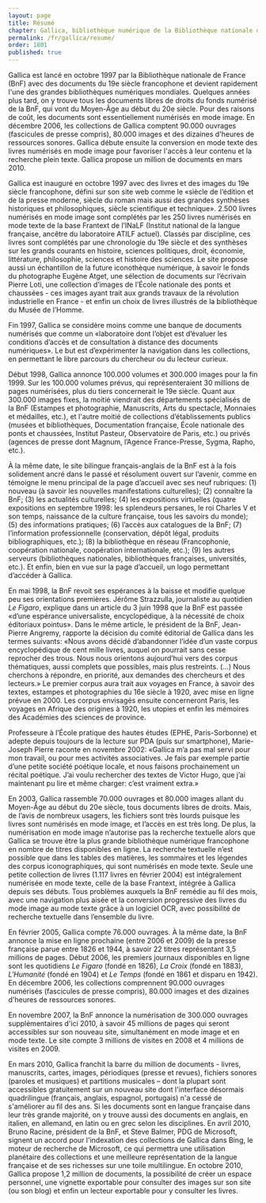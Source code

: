 ```yaml
---
layout: page
title: Résumé
chapter: Gallica, bibliothèque numérique de la Bibliothèque nationale de France
permalink: /fr/gallica/resume/
order: 1801
published: true
---
```

<p>Gallica est lancé en octobre 1997 par la Bibliothèque nationale de France (BnF) avec des documents du 19e siècle francophone et devient rapidement l'une des grandes bibliothèques numériques mondiales. Quelques années plus tard, on y trouve tous les documents libres de droits du fonds numérisé de la BnF, qui vont du Moyen-Âge au début du 20e siècle. Pour des raisons de coût, les documents sont essentiellement numérisés en mode image. En décembre 2006, les collections de Gallica comptent 90.000 ouvrages (fascicules de presse compris), 80.000 images et des dizaines d'heures de ressources sonores. Gallica débute ensuite la conversion en mode texte des livres numérisés en mode image pour favoriser l'accès à leur contenu et la recherche plein texte. Gallica propose un million de documents en mars 2010.</p>

<p>Gallica est inauguré en octobre 1997 avec des livres et des images du 19e siècle francophone, défini sur son site web comme le «siècle de l’édition et de la presse moderne, siècle du roman mais aussi des grandes synthèses historiques et philosophiques, siècle scientifique et technique». 2.500 livres numérisés en mode image sont complétés par les 250 livres numérisés en mode texte de la base Frantext de l’INaLF (Institut national de la langue française, ancêtre du laboratoire ATILF actuel). Classés par discipline, ces livres sont complétés par une chronologie du 19e siècle et des synthèses sur les grands courants en histoire, sciences politiques, droit, économie, littérature, philosophie, sciences et histoire des sciences. Le site propose aussi un échantillon de la future iconothèque numérique, à savoir le fonds du photographe Eugène Atget, une sélection de documents sur l’écrivain Pierre Loti, une collection d’images de l’École nationale des ponts et chaussées - ces images ayant trait aux grands travaux de la révolution industrielle en France - et enfin un choix de livres illustrés de la bibliothèque du Musée de l’Homme.</p>

<p>Fin 1997, Gallica se considère moins comme une banque de documents numérisés que comme un «laboratoire dont l’objet est d’évaluer les conditions d’accès et de consultation à distance des documents numériques». Le but est d’expérimenter la navigation dans les collections, en permettant le libre parcours du chercheur ou du lecteur curieux.</p>

<p>Début 1998, Gallica annonce 100.000 volumes et 300.000 images pour la fin 1999. Sur les 100.000 volumes prévus, qui représenteraient 30 millions de pages numérisées, plus du tiers concernerait le 19e siècle. Quant aux 300.000 images fixes, la moitié viendrait des départements spécialisés de la BnF (Estampes et photographie, Manuscrits, Arts du spectacle, Monnaies et médailles, etc.), et l'autre moitié de collections d’établissements publics (musées et bibliothèques, Documentation française, École nationale des ponts et chaussées, Institut Pasteur, Observatoire de Paris, etc.) ou privés (agences de presse dont Magnum, l’Agence France-Presse, Sygma, Rapho, etc.).</p>

<p>À la même date, le site bilingue français-anglais de la BnF est à la fois solidement ancré dans le passé et résolument ouvert sur l’avenir, comme en témoigne le menu principal de la page d’accueil avec ses neuf rubriques: (1) nouveau (à savoir les nouvelles manifestations culturelles); (2) connaître la BnF; (3) les actualités culturelles; (4) les expositions virtuelles (quatre expositions en septembre 1998: les splendeurs persanes, le roi Charles V et son temps, naissance de la culture française, tous les savoirs du monde); (5) des informations pratiques; (6) l’accès aux catalogues de la BnF; (7) l’information professionnelle (conservation, dépôt légal, produits bibliographiques, etc.); (8) la bibliothèque en réseau (Francophonie, coopération nationale, coopération internationale, etc.); (9) les autres serveurs (bibliothèques nationales, bibliothèques françaises, universités, etc.). Et enfin, bien en vue sur la page d’accueil, un logo permettant d’accéder à Gallica.</p>

<p>En mai 1998, la BnF revoit ses espérances à la baisse et modifie quelque peu ses orientations premières. Jérôme Strazzulla, journaliste au quotidien <em>Le Figaro</em>, explique dans un article du 3 juin 1998 que la BnF est passée «d’une espérance universaliste, encyclopédique, à la nécessité de choix éditoriaux pointus». Dans le même article, le président de la BnF, Jean-Pierre Angremy, rapporte la décision du comité éditorial de Gallica dans les termes suivants: «Nous avons décidé d’abandonner l’idée d’un vaste corpus encyclopédique de cent mille livres, auquel on pourrait sans cesse reprocher des trous. Nous nous orientons aujourd’hui vers des corpus thématiques, aussi complets que possibles, mais plus restreints. (...) Nous cherchons à répondre, en priorité, aux demandes des chercheurs et des lecteurs.» Le premier corpus aura trait aux voyages en France, à savoir des textes, estampes et photographies du 16e siècle à 1920, avec mise en ligne prévue en 2000. Les corpus envisagés ensuite concerneront Paris, les voyages en Afrique des origines à 1920, les utopies et enfin les mémoires des Académies des sciences de province.</p>

<p>Professeure à l’École pratique des hautes études (EPHE, Paris-Sorbonne) et adepte depuis toujours de la lecture sur PDA (puis sur smartphone), Marie-Joseph Pierre raconte en novembre 2002: «Gallica m’a pas mal servi pour mon travail, ou pour mes activités associatives. Je fais par exemple partie d’une petite société poétique locale, et nous faisons prochainement un récital poétique. J’ai voulu rechercher des textes de Victor Hugo, que j’ai maintenant pu lire et même charger: c’est vraiment extra.»</p>

<p>En 2003, Gallica rassemble 70.000 ouvrages et 80.000 images allant du Moyen-Âge au début du 20e siècle, tous documents libres de droits. Mais, de l’avis de nombreux usagers, les fichiers sont très lourds puisque les livres sont numérisés en mode image, et l’accès en est très long. De plus, la numérisation en mode image n’autorise pas la recherche textuelle alors que Gallica se trouve être la plus grande bibliothèque numérique francophone en nombre de titres disponibles en ligne. La recherche textuelle n’est possible que dans les tables des matières, les sommaires et les légendes des corpus iconographiques, qui sont numérisés en mode texte. Seule une petite collection de livres (1.117 livres en février 2004) est intégralement numérisée en mode texte, celle de la base Frantext, intégrée à Gallica depuis ses débuts. Tous problèmes auxquels la BnF remédie au fil des mois, avec une navigation plus aisée et la conversion progressive des livres du mode image au mode texte grâce à un logiciel OCR, avec possibilité de recherche textuelle dans l’ensemble du livre.</p>

<p>En février 2005, Gallica compte 76.000 ouvrages. À la même date, la BnF annonce la mise en ligne prochaine (entre 2006 et 2009) de la presse française parue entre 1826 et 1944, à savoir 22 titres représentant 3,5 millions de pages. Début 2006, les premiers journaux disponibles en ligne sont les quotidiens <em>Le Figaro</em> (fondé en 1826), <em>La Croix</em> (fondé en 1883), <em>L'Humanité</em> (fondé en 1904) et <em>Le Temps</em> (fondé en 1861 et disparu en 1942). En décembre 2006, les collections comprennent 90.000 ouvrages numérisés (fascicules de presse compris), 80.000 images et des dizaines d'heures de ressources sonores.</p>

<p>En novembre 2007, la BnF annonce la numérisation de 300.000 ouvrages supplémentaires d'ici 2010, à savoir 45 millions de pages qui seront accessibles sur son nouveau site, simultanément en mode image et en mode texte. Le site compte 3 millions de visites en 2008 et 4 millions de visites en 2009.</p>

<p>En mars 2010, Gallica franchit la barre du million de documents - livres, manuscrits, cartes, images, périodiques (presse et revues), fichiers sonores (paroles et musiques) et partitions musicales – dont la plupart sont accessibles gratuitement sur un nouveau site dont l'interface désormais quadrilingue (français, anglais, espagnol, portugais) n'a cessé de s'améliorer au fil des ans. Si les documents sont en langue française dans leur très grande majorité, on y trouve aussi des documents en anglais, en italien, en allemand, en latin ou en grec selon les disciplines. En avril 2010, Bruno Racine, président de la BnF, et Steve Balmer, PDG de Microsoft, signent un accord pour l'indexation des collections de Gallica dans Bing, le moteur de recherche de Microsoft, ce qui permettra une utilisation planétaire des collections et une meilleure représentation de la langue française et de ses richesses sur une toile multilingue. En octobre 2010, Gallica propose 1,2 million de documents, la possibilité de créer un espace personnel, une vignette exportable pour consulter des images sur son site (ou son blog) et enfin un lecteur exportable pour y consulter les livres.</p>